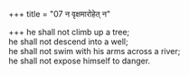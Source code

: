 +++
title = "07 न वृक्षमारोहेत् न"

+++
he shall not climb up a tree;  
he shall not descend into a well;  
he shall not swim with his arms across a river;  
he shall not expose himself to danger. 
